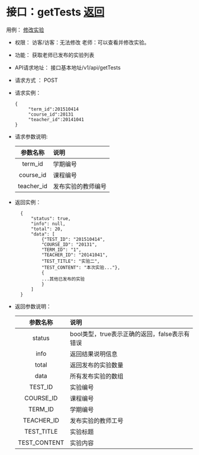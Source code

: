 ﻿<!-- markdownlint-disable MD033-->
<!-- 禁止MD033类型的警告 https://www.npmjs.com/package/markdownlint -->

# 接口：getTests  [返回](../README.md)
用例： [修改实验](../usecase/修改实验.md)

- 权限：
    访客/访客：无法修改
    老师：可以查看并修改实验。

- 功能：
    获取老师已发布的实验列表

- API请求地址：
   接口基本地址/v1/api/getTests

- 请求方式 ：
    POST

- 请求实例： 

      {
           "term_id":201510414
           "course_id":20131
           "teacher_id":20141041
      }
      
- 请求参数说明:

  |参数名称|说明|
  |:---------:|:--------------------------------------------------------|
  |term_id|学期编号|
  |course_id|课程编号|
  |teacher_id|发布实验的教师编号|

- 返回实例：

        {
            "status": true,
            "info": null,
            "total": 20,
            "data": [
                {"TEST_ID": "201510414",
                "COURSE_ID": "20131",
                "TERM_ID": "1",
                "TEACHER_ID": "20141041",
                "TEST_TITLE": "实验二",
                "TEST_CONTENT": "本次实验..."},
                {
                ...其他已发布的实验
                }
            ]
        }

- 返回参数说明：

  |参数名称|说明|
  |:---------:|:--------------------------------------------------------|
  |status|bool类型，true表示正确的返回，false表示有错误|
  |info|返回结果说明信息|
  |total|返回发布的实验数量|
  |data|所有发布实验的数组|
  |TEST_ID|实验编号|
  |COURSE_ID|课程编号|
  |TERM_ID|学期编号|
  |TEACHER_ID|发布实验的教师工号|
  |TEST_TITLE|实验标题|
  |TEST_CONTENT|实验内容|
